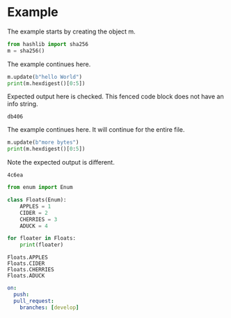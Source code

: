 # Example

The example starts by creating the object m.
```python
from hashlib import sha256
m = sha256()
```

The example continues here.
```python
m.update(b"hello World")
print(m.hexdigest()[0:5])
```

Expected output here is checked. This fenced code block does not
have an info string.

```
db406
```

The example continues here. It will continue for the entire file.

```python
m.update(b"more bytes")
print(m.hexdigest()[0:5])
```

Note the expected output is different.

```expected-output
4c6ea
```

<!--phmutest-label example1-outfile-->
<!--phmutest-skip-->

```python
from enum import Enum

class Floats(Enum):
    APPLES = 1
    CIDER = 2
    CHERRIES = 3
    ADUCK = 4

for floater in Floats:
    print(floater)
```

```
Floats.APPLES
Floats.CIDER
Floats.CHERRIES
Floats.ADUCK
```

<!--phmutest-label LABEL-->

```yml
on:
  push:
  pull_request:
    branches: [develop]
```

